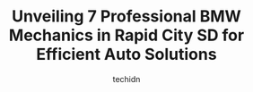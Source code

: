 ---
layout: ampstory
image: https://images.unsplash.com/photo-1503376780353-7e6692767b70?ixlib=rb-4.0.3&ixid=MnwxMjA3fDB8MHxwaG90by1wYWdlfHx8fGVufDB8fHx8&auto=format&fit=crop&w=640&h=853&q=80
author: techidn
featured: false
description: Trust your vehicles maintenance and repairs to the 7 best BMW Mechanic in Rapid City SD, USA. With their extensive experience, cutting-edge technology, and commitment to customer satisfacti
title: Unveiling 7 Professional BMW Mechanics in Rapid City SD for Efficient Auto Solutions
cover:
   title: Unveiling 7 Professional BMW Mechanics in Rapid City SD for Efficient Auto Solutions
   subtitle: Rickpate
   background: https://images.unsplash.com/photo-1503376780353-7e6692767b70?ixlib=rb-4.0.3&ixid=MnwxMjA3fDB8MHxwaG90by1wYWdlfHx8fGVufDB8fHx8&auto=format&fit=crop&w=640&h=853&q=80

pages: 
 - layout: thirds
   top: <h1>#1 Denny Menholt Rapid Chevrolet Service, Parts & Tires</h1>
   bottom: "<p>Make the drive to Spearfish! Staff here isnt very attentive and is very disorganized. Seemed to really only matter to them after the service was completed and they nee</p>"
   background: https://www.knot35.com/toplist/wp-content/uploads/2023/06/best-bmw-mechanic-1-in-rapid-city-sd-1685832301.jpeg
   backgroundblur: true
 - layout: thirds
   top: <h1>#2 Black Hills Tire</h1>
   bottom: "<p>2223 Jackson Blvd, Rapid City, SD 57702, United States</p>"
   background: https://www.knot35.com/toplist/wp-content/uploads/2023/06/best-bmw-mechanic-2-in-rapid-city-sd-1685832301.jpeg
   cta:
      link: https://www.knot35.com/toplist/unveiling-7-professional-bmw-mechanics-in-rapid-city-sd-for-efficient-auto-solutions/
      text: Unveiling 7 Professional BMW Mechanics in Rapid City SD for Efficient Auto Solutions
 - layout: thirds
   top: <h1>#3 Great Western Tire Inc</h1>
   bottom: "<p>340 3rd St, Rapid City, SD 57701, United States</p>"
   background: https://www.knot35.com/toplist/wp-content/uploads/2023/06/best-bmw-mechanic-3-in-rapid-city-sd-1685832302.jpeg
   cta:
      link: https://www.knot35.com/toplist/unveiling-7-professional-bmw-mechanics-in-rapid-city-sd-for-efficient-auto-solutions/
      text: Unveiling 7 Professional BMW Mechanics in Rapid City SD for Efficient Auto Solutions
 - layout: thirds
   top: <h1>#4 Honest Automotive</h1>
   bottom: "<p>315 1st St, Rapid City, SD 57701, United States</p>"
   background: https://images.unsplash.com/photo-1484589065579-248aad0d8b13?ixlib=rb-4.0.3&ixid=MnwxMjA3fDB8MHxwaG90by1wYWdlfHx8fGVufDB8fHx8&auto=format&fit=crop&w=640&h=853&q=80
   cta:
      link: https://www.knot35.com/toplist/unveiling-7-professional-bmw-mechanics-in-rapid-city-sd-for-efficient-auto-solutions/
      text: Unveiling 7 Professional BMW Mechanics in Rapid City SD for Efficient Auto Solutions
 - layout: thirds
   top: <h1>#5 Als D & I Auto Repair</h1>
   bottom: "<p>3483 Sturgis Rd, Rapid City, SD 57702, United States</p>"
   background: https://images.unsplash.com/photo-1618005182384-a83a8bd57fbe?ixlib=rb-4.0.3&ixid=MnwxMjA3fDB8MHxwaG90by1wYWdlfHx8fGVufDB8fHx8&auto=format&fit=crop&w=640&h=853&q=80
   cta:
      link: https://www.knot35.com/toplist/unveiling-7-professional-bmw-mechanics-in-rapid-city-sd-for-efficient-auto-solutions/
      text: Unveiling 7 Professional BMW Mechanics in Rapid City SD for Efficient Auto Solutions
 - layout: thirds
   top: <h1>#6 Belly Brothers Auto Tech</h1>
   bottom: "<p>2200 S Plaza Dr #2, Rapid City, SD 57702, United States</p>"
   background: https://images.unsplash.com/photo-1518640467707-6811f4a6ab73?ixlib=rb-4.0.3&ixid=MnwxMjA3fDB8MHxwaG90by1wYWdlfHx8fGVufDB8fHx8&auto=format&fit=crop&w=640&h=853&q=80
   cta:
      link: https://www.knot35.com/toplist/unveiling-7-professional-bmw-mechanics-in-rapid-city-sd-for-efficient-auto-solutions/
      text: Unveiling 7 Professional BMW Mechanics in Rapid City SD for Efficient Auto Solutions
 - layout: thirds
   top: <h1>#7 Advanced Auto Repair Inc.</h1>
   bottom: "<p>1212 Jackson Blvd, Rapid City, SD 57702, United States</p>"
   background: https://images.unsplash.com/photo-1489648022186-8f49310909a0?ixlib=rb-4.0.3&ixid=MnwxMjA3fDB8MHxwaG90by1wYWdlfHx8fGVufDB8fHx8&auto=format&fit=crop&w=640&h=853&q=80
   cta:
      link: https://www.knot35.com/toplist/unveiling-7-professional-bmw-mechanics-in-rapid-city-sd-for-efficient-auto-solutions/
      text: Unveiling 7 Professional BMW Mechanics in Rapid City SD for Efficient Auto Solutions
 - layout: thirds
   middle: Continue reading...
   background: https://images.unsplash.com/photo-1552083974-186346191183?ixlib=rb-4.0.3&ixid=MnwxMjA3fDB8MHxwaG90by1wYWdlfHx8fGVufDB8fHx8&auto=format&fit=crop&w=640&h=853&q=80
   cta:
      link: https://www.knot35.com/toplist/unveiling-7-professional-bmw-mechanics-in-rapid-city-sd-for-efficient-auto-solutions/
      text: Unveiling 7 Professional BMW Mechanics in Rapid City SD for Efficient Auto Solutions
      
---